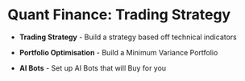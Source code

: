 # Quant Finance: Trading Strategy

- **Trading Strategy**
      - Build a strategy based off technical indicators

- **Portfolio Optimisation**
      - Build a Minimum Variance Portfolio

- **AI Bots**
      - Set up AI Bots that will Buy for you
